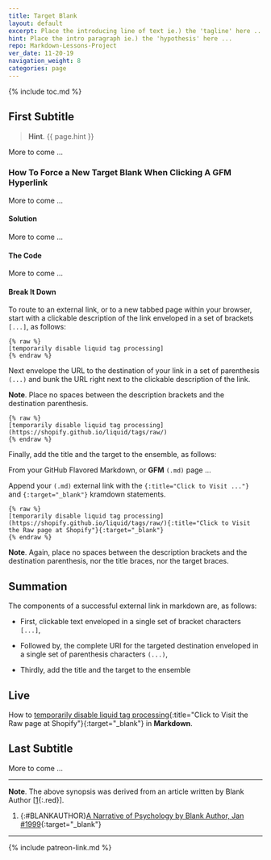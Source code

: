 ```yaml
---
title: Target Blank
layout: default
excerpt: Place the introducing line of text ie.) the 'tagline' here ...
hint: Place the intro paragraph ie.) the 'hypothesis' here ...
repo: Markdown-Lessons-Project
ver_date: 11-20-19
navigation_weight: 8
categories: page
---
```

{% include toc.md %}

## First Subtitle

> **Hint**. {{ page.hint }}

More to come ...

### How To Force a New Target Blank When Clicking A GFM Hyperlink

More to come ...

#### Solution

More to come ...

#### The Code

More to come ...

#### Break It Down

To route to an external link, or to a new tabbed page within your browser, start with a clickable description of the link enveloped in a set of brackets `[...]`, as follows:

```liquid
{% raw %}
[temporarily disable liquid tag processing]
{% endraw %}
```

Next envelope the URL to the destination of your link in a set of parenthesis `(...)` and bunk the URL right next to the clickable description of the link.

**Note**. Place no spaces between the description brackets and the destination parenthesis.

```liquid
{% raw %}
[temporarily disable liquid tag processing](https://shopify.github.io/liquid/tags/raw/)
{% endraw %}
```

Finally, add the title and the target to the ensemble, as follows:

From your GitHub Flavored Markdown, or **GFM** `(.md)` page ...

Append your `(.md)` external link with the `{:title="Click to Visit ..."}` and `{:target="_blank"}` kramdown statements.

```liquid
{% raw %}
[temporarily disable liquid tag processing](https://shopify.github.io/liquid/tags/raw/){:title="Click to Visit the Raw page at Shopify"}{:target="_blank"}
{% endraw %}
```

**Note**. Again, place no spaces between the description brackets and the destination parenthesis, nor the title braces, nor the target braces.

## Summation

The components of a successful external link in markdown are, as follows:

- First, clickable text enveloped in a single set of bracket characters `[...]`,

- Followed by, the complete URI for the targeted destination enveloped in a single set of parenthesis characters `(...)`,

- Thirdly, add the title and the target to the ensemble

## Live

How to [temporarily disable liquid tag processing](https://shopify.github.io/liquid/tags/raw/){:title="Click to Visit the Raw page at Shopify"}{:target="_blank"} in **Markdown**.

## Last Subtitle

More to come ...

***

**Note**. The above synopsis was derived from an article written by Blank Author [[1](#BLANKAUTHOR){:.red}].

1. {:#BLANKAUTHOR}[A Narrative of Psychology by Blank Author, Jan #1999](http://cowles.yale.edu/sites/default/files/files/pub/d20/d2069.pdf){:target="_blank"}

***

{% include patreon-link.md %}
